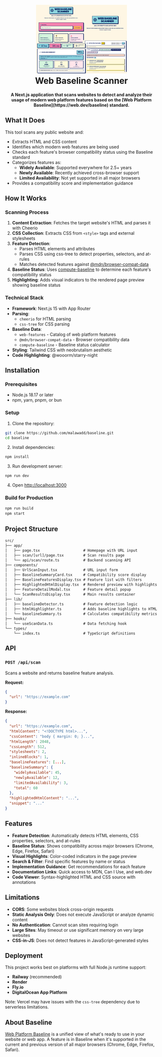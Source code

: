 
<h1 align="center">
  <br>
  <a href=""><img src="./head.png" width="300"></a>
  <br>
  Web Baseline Scanner
  <br>
</h1>

<h4 align="center">A Next.js application that scans websites to detect and analyze their usage of modern web platform features based on the [Web Platform Baseline](https://web.dev/baseline) standard.</h4>


## What It Does

This tool scans any public website and:
- Extracts HTML and CSS content
- Identifies which modern web features are being used
- Checks each feature's browser compatibility status using the Baseline standard
- Categorizes features as:
  - **Widely Available**: Supported everywhere for 2.5+ years
  - **Newly Available**: Recently achieved cross-browser support
  - **Limited Availability**: Not yet supported in all major browsers
- Provides a compatibility score and implementation guidance

## How It Works

### Scanning Process

1. **Content Extraction**: Fetches the target website's HTML and parses it with Cheerio
2. **CSS Collection**: Extracts CSS from `<style>` tags and external stylesheets
3. **Feature Detection**: 
   - Parses HTML elements and attributes
   - Parses CSS using css-tree to detect properties, selectors, and at-rules
   - Matches detected features against [@mdn/browser-compat-data](https://github.com/mdn/browser-compat-data)
4. **Baseline Status**: Uses [compute-baseline](https://github.com/web-platform-dx/compute-baseline) to determine each feature's compatibility status
5. **Highlighting**: Adds visual indicators to the rendered page preview showing baseline status

### Technical Stack

- **Framework**: Next.js 15 with App Router
- **Parsing**: 
  - `cheerio` for HTML parsing
  - `css-tree` for CSS parsing
- **Baseline Data**:
  - `web-features` - Catalog of web platform features
  - `@mdn/browser-compat-data` - Browser compatibility data
  - `compute-baseline` - Baseline status calculator
- **Styling**: Tailwind CSS with neobrutalism aesthetic
- **Code Highlighting**: @wooorm/starry-night

## Installation

### Prerequisites
- Node.js 18.17 or later
- npm, yarn, pnpm, or bun

### Setup

1. Clone the repository:
```bash
git clone https://github.com/malawadd/baseline.git
cd baseline
```

2. Install dependencies:
```bash
npm install
```

3. Run development server:
```bash
npm run dev
```

4. Open [http://localhost:3000](http://localhost:3000)

### Build for Production

```bash
npm run build
npm start
```

## Project Structure

```
src/
├── app/
│   ├── page.tsx                    # Homepage with URL input
│   ├── scan/[url]/page.tsx         # Scan results page
│   └── api/scan/route.ts           # Backend scanning API
├── components/
│   ├── UrlScanInput.tsx            # URL input form
│   ├── BaselineSummaryCard.tsx     # Compatibility score display
│   ├── BaselineFeaturesDisplay.tsx # Feature list with filters
│   ├── HighlightedHtmlDisplay.tsx  # Rendered preview with highlights
│   ├── FeatureDetailModal.tsx      # Feature detail popup
│   └── ScanResultsDisplay.tsx      # Main results container
├── lib/
│   ├── baselineDetector.ts         # Feature detection logic
│   ├── htmlHighlighter.ts          # Adds baseline highlights to HTML
│   └── baselineSummary.ts          # Calculates compatibility metrics
├── hooks/
│   └── useScanData.ts              # Data fetching hook
└── types/
    └── index.ts                    # TypeScript definitions
```

## API

### `POST /api/scan`

Scans a website and returns baseline feature analysis.

**Request:**
```json
{
  "url": "https://example.com"
}
```

**Response:**
```json
{
  "url": "https://example.com",
  "htmlContent": "<!DOCTYPE html>...",
  "cssContent": "body { margin: 0; }...",
  "htmlLength": 2048,
  "cssLength": 512,
  "stylesheets": 2,
  "inlineBlocks": 1,
  "baselineFeatures": [...],
  "baselineSummary": {
    "widelyAvailable": 45,
    "newlyAvailable": 12,
    "limitedAvailability": 3,
    "total": 60
  },
  "highlightedHtmlContent": "...",
  "snippet": "..."
}
```

## Features

- **Feature Detection**: Automatically detects HTML elements, CSS properties, selectors, and at-rules
- **Baseline Status**: Shows compatibility across major browsers (Chrome, Edge, Firefox, Safari)
- **Visual Highlights**: Color-coded indicators in the page preview
- **Search & Filter**: Find specific features by name or status
- **Implementation Guidance**: Get recommendations for each feature
- **Documentation Links**: Quick access to MDN, Can I Use, and web.dev
- **Code Viewer**: Syntax-highlighted HTML and CSS source with annotations

## Limitations

- **CORS**: Some websites block cross-origin requests
- **Static Analysis Only**: Does not execute JavaScript or analyze dynamic content
- **No Authentication**: Cannot scan sites requiring login
- **Large Sites**: May timeout or use significant memory on very large websites
- **CSS-in-JS**: Does not detect features in JavaScript-generated styles

## Deployment

This project works best on platforms with full Node.js runtime support:
- **Railway** (recommended)
- **Render**
- **Fly.io**
- **DigitalOcean App Platform**

Note: Vercel may have issues with the `css-tree` dependency due to serverless limitations.

## About Baseline

[Web Platform Baseline](https://web.dev/baseline) is a unified view of what's ready to use in your website or web app. A feature is in Baseline when it's supported in the current and previous version of all major browsers (Chrome, Edge, Firefox, Safari).

